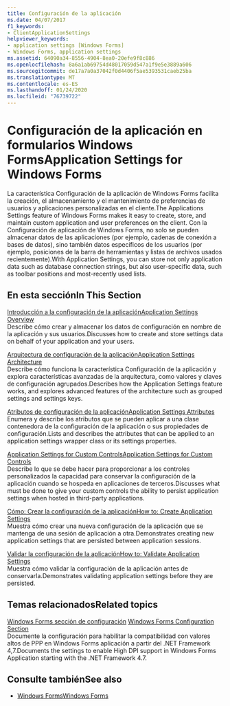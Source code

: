 ```yaml
---
title: Configuración de la aplicación
ms.date: 04/07/2017
f1_keywords:
- ClientApplicationSettings
helpviewer_keywords:
- application settings [Windows Forms]
- Windows Forms, application settings
ms.assetid: 64090a34-8556-4904-8ea0-20efe9f8c886
ms.openlocfilehash: 8a6a1ab69754d48017059d547a1f9e5e3889a606
ms.sourcegitcommit: de17a7a0a37042f0d4406f5ae5393531caeb25ba
ms.translationtype: MT
ms.contentlocale: es-ES
ms.lasthandoff: 01/24/2020
ms.locfileid: "76739722"
---
```

# <a name="application-settings-for-windows-forms"></a><span data-ttu-id="92e5f-102">Configuración de la aplicación en formularios Windows Forms</span><span class="sxs-lookup"><span data-stu-id="92e5f-102">Application Settings for Windows Forms</span></span>
<span data-ttu-id="92e5f-103">La característica Configuración de la aplicación de Windows Forms facilita la creación, el almacenamiento y el mantenimiento de preferencias de usuarios y aplicaciones personalizadas en el cliente.</span><span class="sxs-lookup"><span data-stu-id="92e5f-103">The Applications Settings feature of Windows Forms makes it easy to create, store, and maintain custom application and user preferences on the client.</span></span> <span data-ttu-id="92e5f-104">Con la Configuración de aplicación de Windows Forms, no solo se pueden almacenar datos de las aplicaciones (por ejemplo, cadenas de conexión a bases de datos), sino también datos específicos de los usuarios (por ejemplo, posiciones de la barra de herramientas y listas de archivos usados recientemente).</span><span class="sxs-lookup"><span data-stu-id="92e5f-104">With Application Settings, you can store not only application data such as database connection strings, but also user-specific data, such as toolbar positions and most-recently used lists.</span></span>  
  
## <a name="in-this-section"></a><span data-ttu-id="92e5f-105">En esta sección</span><span class="sxs-lookup"><span data-stu-id="92e5f-105">In This Section</span></span>  
 [<span data-ttu-id="92e5f-106">Introducción a la configuración de la aplicación</span><span class="sxs-lookup"><span data-stu-id="92e5f-106">Application Settings Overview</span></span>](application-settings-overview.md)  
 <span data-ttu-id="92e5f-107">Describe cómo crear y almacenar los datos de configuración en nombre de la aplicación y sus usuarios.</span><span class="sxs-lookup"><span data-stu-id="92e5f-107">Discusses how to create and store settings data on behalf of your application and your users.</span></span>  
  
 [<span data-ttu-id="92e5f-108">Arquitectura de configuración de la aplicación</span><span class="sxs-lookup"><span data-stu-id="92e5f-108">Application Settings Architecture</span></span>](application-settings-architecture.md)  
 <span data-ttu-id="92e5f-109">Describe cómo funciona la característica Configuración de la aplicación y explora características avanzadas de la arquitectura, como valores y claves de configuración agrupados.</span><span class="sxs-lookup"><span data-stu-id="92e5f-109">Describes how the Application Settings feature works, and explores advanced features of the architecture such as grouped settings and settings keys.</span></span>  
  
 [<span data-ttu-id="92e5f-110">Atributos de configuración de la aplicación</span><span class="sxs-lookup"><span data-stu-id="92e5f-110">Application Settings Attributes</span></span>](application-settings-attributes.md)  
 <span data-ttu-id="92e5f-111">Enumera y describe los atributos que se pueden aplicar a una clase contenedora de la configuración de la aplicación o sus propiedades de configuración.</span><span class="sxs-lookup"><span data-stu-id="92e5f-111">Lists and describes the attributes that can be applied to an application settings wrapper class or its settings properties.</span></span>  
  
 [<span data-ttu-id="92e5f-112">Application Settings for Custom Controls</span><span class="sxs-lookup"><span data-stu-id="92e5f-112">Application Settings for Custom Controls</span></span>](application-settings-for-custom-controls.md)  
 <span data-ttu-id="92e5f-113">Describe lo que se debe hacer para proporcionar a los controles personalizados la capacidad para conservar la configuración de la aplicación cuando se hospeda en aplicaciones de terceros.</span><span class="sxs-lookup"><span data-stu-id="92e5f-113">Discusses what must be done to give your custom controls the ability to persist application settings when hosted in third-party applications.</span></span>  
  
 [<span data-ttu-id="92e5f-114">Cómo: Crear la configuración de la aplicación</span><span class="sxs-lookup"><span data-stu-id="92e5f-114">How to: Create Application Settings</span></span>](how-to-create-application-settings.md)  
 <span data-ttu-id="92e5f-115">Muestra cómo crear una nueva configuración de la aplicación que se mantenga de una sesión de aplicación a otra.</span><span class="sxs-lookup"><span data-stu-id="92e5f-115">Demonstrates creating new application settings that are persisted between application sessions.</span></span>  
  
 [<span data-ttu-id="92e5f-116">Validar la configuración de la aplicación</span><span class="sxs-lookup"><span data-stu-id="92e5f-116">How to: Validate Application Settings</span></span>](how-to-validate-application-settings.md)  
 <span data-ttu-id="92e5f-117">Muestra cómo validar la configuración de la aplicación antes de conservarla.</span><span class="sxs-lookup"><span data-stu-id="92e5f-117">Demonstrates validating application settings before they are persisted.</span></span>  
  
## <a name="related-topics"></a><span data-ttu-id="92e5f-118">Temas relacionados</span><span class="sxs-lookup"><span data-stu-id="92e5f-118">Related topics</span></span>

<span data-ttu-id="92e5f-119">[Windows Forms sección de configuración](../../configure-apps/file-schema/winforms/index.md)  </span><span class="sxs-lookup"><span data-stu-id="92e5f-119">[Windows Forms Configuration Section](../../configure-apps/file-schema/winforms/index.md)  </span></span>  
<span data-ttu-id="92e5f-120">Documente la configuración para habilitar la compatibilidad con valores altos de PPP en Windows Forms aplicación a partir del .NET Framework 4,7.</span><span class="sxs-lookup"><span data-stu-id="92e5f-120">Documents the settings to enable High DPI support in Windows Forms Application starting with the .NET Framework 4.7.</span></span>

## <a name="see-also"></a><span data-ttu-id="92e5f-121">Consulte también</span><span class="sxs-lookup"><span data-stu-id="92e5f-121">See also</span></span>

- [<span data-ttu-id="92e5f-122">Windows Forms</span><span class="sxs-lookup"><span data-stu-id="92e5f-122">Windows Forms</span></span>](../index.md)
